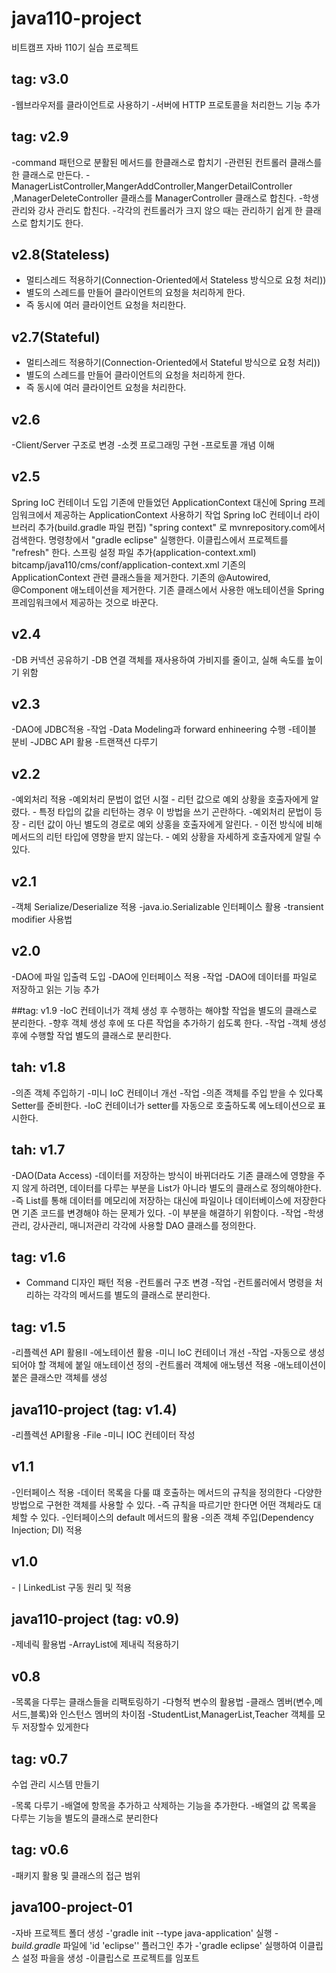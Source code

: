 # java110-project
비트캠프 자바 110기 실습 프로젝트
## tag: v3.0
-웹브라우저를 클라이언트로 사용하기
-서버에 HTTP 프로토콜을 처리한느 기능 추가

## tag: v2.9
-command 패턴으로 분활된 메서드를 한클래스로 합치기
-관련된 컨트롤러 클래스를 한 클래스로 만든다.
    - ManagerListController,MangerAddController,MangerDetailController
    ,ManagerDeleteController 클래스를 ManagerController 클래스로 합친다.
    -학생 관리와 강사 관리도 합친다.
    -각각의 컨트롤러가 크지 않으 때는 관리하기 쉽게 한 클래스로 합치기도 한다.

## v2.8(Stateless)
- 멀티스레드 적용하기(Connection-Oriented에서 Stateless 방식으로 요청 처리))
- 별도의 스레드를 만들어 클라이언트의 요청을 처리하게 한다.
- 즉 동시에 여러 클라이언트 요청을 처리한다.

## v2.7(Stateful)
- 멀티스레드 적용하기(Connection-Oriented에서 Stateful 방식으로 요청 처리))
- 별도의 스레드를 만들어 클라이언트의 요청을 처리하게 한다.
- 즉 동시에 여러 클라이언트 요청을 처리한다.

## v2.6
-Client/Server 구조로 변경
-소켓 프로그래밍 구현
-프로토콜 개념 이해

## v2.5
Spring IoC 컨테이너 도입
기존에 만들었던 ApplicationContext 대신에 Spring 프레임워크에서 제공하는 ApplicationContext 사용하기
작업
Spring IoC 컨테이너 라이브러리 추가(build.gradle 파일 편집)
"spring context" 로 mvnrepository.com에서 검색한다.
명령창에서 "gradle eclipse" 실행한다.
이클립스에서 프로젝트를 "refresh" 한다.
스프링 설정 파일 추가(application-context.xml)
bitcamp/java110/cms/conf/application-context.xml
기존의 ApplicationContext 관련 클래스들을 제거한다.
기존의 @Autowired, @Component 애노테이션을 제거한다.
기존 클래스에서 사용한 애노테이션을 Spring 프레임워크에서 제공하는 것으로 바꾼다.

## v2.4
-DB 커넥션 공유하기
-DB 연결 객체를 재사용하여 가비지를 줄이고, 실해 속도를 높이기 위함

## v2.3
-DAO에 JDBC적용
-작업
    -Data Modeling과 forward enhineering 수행
    -테이블 분비
    -JDBC API 활용
    -트랜잭션 다루기

## v2.2
-예외처리 적용
-예외처리 문법이 없던 시절
    - 리턴 값으로 예외 상황을 호출자에게 알렸다.
    - 특정 타입의 값을 리턴하는 경우 이 방법을 쓰기 곤란하다.
-예외처리 문법이 등장
    - 리턴 값이 아닌 별도의 경로로 예외 상홍을 호출자에게 알린다.
    - 이전 방식에 비해 메서드의 리턴 타입에 영향을 받지 않는다.
    - 예외 상황을 자세하게 호출자에게 알릴 수 있다.

## v2.1
-객체 Serialize/Deserialize 적용
-java.io.Serializable 인터페이스 활용
-transient modifier 사용법

## v2.0
-DAO에 파일 입출력 도입
-DAO에 인터페이스 적용
-작업
    -DAO에 데이터를 파일로 저장하고 읽는 기능 추가

##tag: v1.9
-IoC 컨테이너가 객체 생성 후 수행하는 해야할 작업을 별도의 클래스로 분리한다.
-향후 객체 생성 후에 또 다른 작업을 추가하기 쉽도록  한다.
-작업
    -객체 생성 후에 수행할 작업 별도의 클래스로 분리한다.

## tah: v1.8
-의존 객체 주입하기
-미니 IoC 컨테이너 개선
-작업
    -의존 객체를 주입 받을 수 있다록 Setter를 준비한다.
    -IoC 컨테이너가 setter를 자동으로 호출하도록 에노테이션으로 표시한다.

## tah: v1.7
-DAO(Data Access)
-데이터를 저장하는 방식이 바뀌더라도 기존 클래스에 영향을 주지 않게 하려면,
데이터를 다루는 부분을 List가 아니라 별도의 클래스로 정의해야한다.
-즉 List를 통해 데이터를 메모리에 저장하는 대신에 파일이나 데이터베이스에 
저장한다면 기존 코드를 변경해야 하는 문제가 있다.
-이 부분을 해결하기 위함이다.
-작업
    -학생관리, 강사관리, 매니저관리 각각에 사용할 DAO 클래스를 정의한다.

## tag: v1.6
- Command 디자인 패턴 적용
-컨트롤러 구조 변경
-작업
    -컨트롤러에서 명령을 처리하는 각각의 메서드를 별도의 클래스로 분리한다.

## tag: v1.5
-리플렉션 API 활용II
-에노테이션 활용
-미니 IoC 컨테이너 개선
-작업
    -자동으로 생성되어야 할 객체에 붙일 애노테이션 정의
    -컨트롤러 객체에 애노텡션 적용
    -애노테이션이 붙은 클래스만 객체를 생성

## java110-project (tag: v1.4)
-리플렉션 API활용
-File 
-미니 IOC 컨테이터 작성

## v1.1
-인터페이스 적용
-데이터 목록을 다룰 떄 호출하는 메서드의 규칙을 정의한다
    -다양한 방법으로 구현한 객체를 사용할 수 있다.
    -즉 규칙을 따르기만 한다면 어떤 객체라도 대체할 수 있다.
-인터페이스의 default 메서드의 활용
-의존 객체 주입(Dependency Injection; DI) 적용

## v1.0
-ㅣLinkedList 구동 원리 및 적용

## java110-project (tag: v0.9)
-제네릭 활용법 
-ArrayList에 제내릭 적용하기

## v0.8
-목록을 다루는 클래스들을 리팩토링하기
-다형적 변수의 활용법
-클래스 멤버(변수,메서드,블록)와 인스턴스 멤버의 차이점
-StudentList,ManagerList,Teacher  객체를 모두 저장할수 있게한다

## tag: v0.7
수업 관리 시스템 만들기

-목록 다루기
-배열에 항목을 추가하고 삭제하는 기능을 추가한다.
-배열의 값 목록을 다루는 기능을 별도의 클래스로 분리한다

## tag: v0.6
-패키지 활용 및 클래스의 접근 범위

## java100-project-01
-자바 프로젝트 폴더 생성
-'gradle init --type java-application' 실행
-*build.gradle* 파일에 'id 'eclipse'' 플러그인 추가
-'gradle eclipse' 실행하여 이클립스 설정 파을을 생성
-이클립스로 프로젝트를 임포트